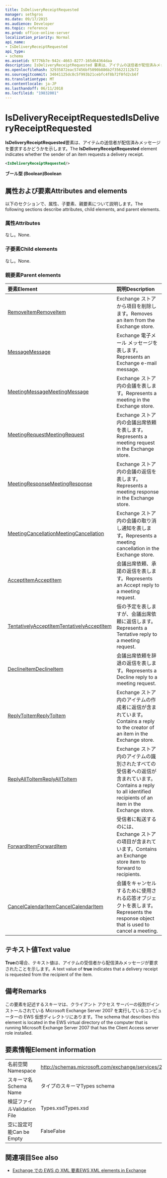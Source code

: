 ```yaml
---
title: IsDeliveryReceiptRequested
manager: sethgros
ms.date: 09/17/2015
ms.audience: Developer
ms.topic: reference
ms.prod: office-online-server
localization_priority: Normal
api_name:
- IsDeliveryReceiptRequested
api_type:
- schema
ms.assetid: 97776b7e-942c-4663-8277-165d64364daa
description: IsDeliveryReceiptRequested 要素は、アイテムの送信者が配信済みメッセージを要求するかどうかを示します。
ms.openlocfilehash: 32935872eac57456bf5090b886b2f35622112b72
ms.sourcegitcommit: 34041125dc8c5f993b21cebfc4f8b72f0fd2cb6f
ms.translationtype: MT
ms.contentlocale: ja-JP
ms.lasthandoff: 06/11/2018
ms.locfileid: "19832001"
---
```

# <a name="isdeliveryreceiptrequested"></a><span data-ttu-id="7888f-103">IsDeliveryReceiptRequested</span><span class="sxs-lookup"><span data-stu-id="7888f-103">IsDeliveryReceiptRequested</span></span>

<span data-ttu-id="7888f-104">**IsDeliveryReceiptRequested**要素は、アイテムの送信者が配信済みメッセージを要求するかどうかを示します。</span><span class="sxs-lookup"><span data-stu-id="7888f-104">The **IsDeliveryReceiptRequested** element indicates whether the sender of an item requests a delivery receipt.</span></span> 
  
```xml
<IsDeliveryReceiptRequested/>
```

 <span data-ttu-id="7888f-105">**ブール型 (Boolean)**</span><span class="sxs-lookup"><span data-stu-id="7888f-105">**Boolean**</span></span>
## <a name="attributes-and-elements"></a><span data-ttu-id="7888f-106">属性および要素</span><span class="sxs-lookup"><span data-stu-id="7888f-106">Attributes and elements</span></span>

<span data-ttu-id="7888f-107">以下のセクションで、属性、子要素、親要素について説明します。</span><span class="sxs-lookup"><span data-stu-id="7888f-107">The following sections describe attributes, child elements, and parent elements.</span></span>
  
### <a name="attributes"></a><span data-ttu-id="7888f-108">属性</span><span class="sxs-lookup"><span data-stu-id="7888f-108">Attributes</span></span>

<span data-ttu-id="7888f-109">なし。</span><span class="sxs-lookup"><span data-stu-id="7888f-109">None.</span></span>
  
### <a name="child-elements"></a><span data-ttu-id="7888f-110">子要素</span><span class="sxs-lookup"><span data-stu-id="7888f-110">Child elements</span></span>

<span data-ttu-id="7888f-111">なし。</span><span class="sxs-lookup"><span data-stu-id="7888f-111">None.</span></span>
  
### <a name="parent-elements"></a><span data-ttu-id="7888f-112">親要素</span><span class="sxs-lookup"><span data-stu-id="7888f-112">Parent elements</span></span>

|<span data-ttu-id="7888f-113">**要素**</span><span class="sxs-lookup"><span data-stu-id="7888f-113">**Element**</span></span>|<span data-ttu-id="7888f-114">**説明**</span><span class="sxs-lookup"><span data-stu-id="7888f-114">**Description**</span></span>|
|:-----|:-----|
|[<span data-ttu-id="7888f-115">RemoveItem</span><span class="sxs-lookup"><span data-stu-id="7888f-115">RemoveItem</span></span>](removeitem.md) <br/> |<span data-ttu-id="7888f-116">Exchange ストアから項目を削除します。</span><span class="sxs-lookup"><span data-stu-id="7888f-116">Removes an item from the Exchange store.</span></span>  <br/> |
|[<span data-ttu-id="7888f-117">Message</span><span class="sxs-lookup"><span data-stu-id="7888f-117">Message</span></span>](message-ex15websvcsotherref.md) <br/> |<span data-ttu-id="7888f-118">Exchange 電子メール メッセージを表します。</span><span class="sxs-lookup"><span data-stu-id="7888f-118">Represents an Exchange e-mail message.</span></span>  <br/> |
|[<span data-ttu-id="7888f-119">MeetingMessage</span><span class="sxs-lookup"><span data-stu-id="7888f-119">MeetingMessage</span></span>](meetingmessage.md) <br/> |<span data-ttu-id="7888f-120">Exchange ストア内の会議を表します。</span><span class="sxs-lookup"><span data-stu-id="7888f-120">Represents a meeting in the Exchange store.</span></span>  <br/> |
|[<span data-ttu-id="7888f-121">MeetingRequest</span><span class="sxs-lookup"><span data-stu-id="7888f-121">MeetingRequest</span></span>](meetingrequest.md) <br/> |<span data-ttu-id="7888f-122">Exchange ストア内の会議出席依頼を表します。</span><span class="sxs-lookup"><span data-stu-id="7888f-122">Represents a meeting request in the Exchange store.</span></span>  <br/> |
|[<span data-ttu-id="7888f-123">MeetingResponse</span><span class="sxs-lookup"><span data-stu-id="7888f-123">MeetingResponse</span></span>](meetingresponse.md) <br/> |<span data-ttu-id="7888f-124">Exchange ストア内の会議の返信を表します。</span><span class="sxs-lookup"><span data-stu-id="7888f-124">Represents a meeting response in the Exchange store.</span></span>  <br/> |
|[<span data-ttu-id="7888f-125">MeetingCancellation</span><span class="sxs-lookup"><span data-stu-id="7888f-125">MeetingCancellation</span></span>](meetingcancellation.md) <br/> |<span data-ttu-id="7888f-126">Exchange ストア内の会議の取り消し通知を表します。</span><span class="sxs-lookup"><span data-stu-id="7888f-126">Represents a meeting cancellation in the Exchange store.</span></span>  <br/> |
|[<span data-ttu-id="7888f-127">AcceptItem</span><span class="sxs-lookup"><span data-stu-id="7888f-127">AcceptItem</span></span>](acceptitem.md) <br/> |<span data-ttu-id="7888f-128">会議出席依頼、承諾の返信を表します。</span><span class="sxs-lookup"><span data-stu-id="7888f-128">Represents an Accept reply to a meeting request.</span></span>  <br/> |
|[<span data-ttu-id="7888f-129">TentativelyAcceptItem</span><span class="sxs-lookup"><span data-stu-id="7888f-129">TentativelyAcceptItem</span></span>](tentativelyacceptitem.md) <br/> |<span data-ttu-id="7888f-130">仮の予定を表しますが、会議出席依頼に返信します。</span><span class="sxs-lookup"><span data-stu-id="7888f-130">Represents a Tentative reply to a meeting request.</span></span>  <br/> |
|[<span data-ttu-id="7888f-131">DeclineItem</span><span class="sxs-lookup"><span data-stu-id="7888f-131">DeclineItem</span></span>](declineitem.md) <br/> |<span data-ttu-id="7888f-132">会議出席依頼を辞退の返信を表します。</span><span class="sxs-lookup"><span data-stu-id="7888f-132">Represents a Decline reply to a meeting request.</span></span>  <br/> |
|[<span data-ttu-id="7888f-133">ReplyToItem</span><span class="sxs-lookup"><span data-stu-id="7888f-133">ReplyToItem</span></span>](replytoitem.md) <br/> |<span data-ttu-id="7888f-134">Exchange ストア内のアイテムの作成者に返信が含まれています。</span><span class="sxs-lookup"><span data-stu-id="7888f-134">Contains a reply to the creator of an item in the Exchange store.</span></span>  <br/> |
|[<span data-ttu-id="7888f-135">ReplyAllToItem</span><span class="sxs-lookup"><span data-stu-id="7888f-135">ReplyAllToItem</span></span>](replyalltoitem.md) <br/> |<span data-ttu-id="7888f-136">Exchange ストア内のアイテムの識別されたすべての受信者への返信が含まれています。</span><span class="sxs-lookup"><span data-stu-id="7888f-136">Contains a reply to all identified recipients of an item in the Exchange store.</span></span>  <br/> |
|[<span data-ttu-id="7888f-137">ForwardItem</span><span class="sxs-lookup"><span data-stu-id="7888f-137">ForwardItem</span></span>](forwarditem.md) <br/> |<span data-ttu-id="7888f-138">受信者に転送するのには、Exchange ストアの項目が含まれています。</span><span class="sxs-lookup"><span data-stu-id="7888f-138">Contains an Exchange store item to forward to recipients.</span></span>  <br/> |
|[<span data-ttu-id="7888f-139">CancelCalendarItem</span><span class="sxs-lookup"><span data-stu-id="7888f-139">CancelCalendarItem</span></span>](cancelcalendaritem.md) <br/> |<span data-ttu-id="7888f-140">会議をキャンセルするために使用される応答オブジェクトを表します。</span><span class="sxs-lookup"><span data-stu-id="7888f-140">Represents the response object that is used to cancel a meeting.</span></span>  <br/> |
   
## <a name="text-value"></a><span data-ttu-id="7888f-141">テキスト値</span><span class="sxs-lookup"><span data-stu-id="7888f-141">Text value</span></span>

<span data-ttu-id="7888f-142">**True**の場合、テキスト値は、アイテムの受信者から配信済みメッセージが要求されたことを示します。</span><span class="sxs-lookup"><span data-stu-id="7888f-142">A text value of **true** indicates that a delivery receipt is requested from the recipient of the item.</span></span> 
  
## <a name="remarks"></a><span data-ttu-id="7888f-143">備考</span><span class="sxs-lookup"><span data-stu-id="7888f-143">Remarks</span></span>

<span data-ttu-id="7888f-144">この要素を記述するスキーマは、クライアント アクセス サーバーの役割がインストールされている Microsoft Exchange Server 2007 を実行しているコンピューターの EWS 仮想ディレクトリにあります。</span><span class="sxs-lookup"><span data-stu-id="7888f-144">The schema that describes this element is located in the EWS virtual directory of the computer that is running Microsoft Exchange Server 2007 that has the Client Access server role installed.</span></span>
  
## <a name="element-information"></a><span data-ttu-id="7888f-145">要素情報</span><span class="sxs-lookup"><span data-stu-id="7888f-145">Element information</span></span>

|||
|:-----|:-----|
|<span data-ttu-id="7888f-146">名前空間</span><span class="sxs-lookup"><span data-stu-id="7888f-146">Namespace</span></span>  <br/> |http://schemas.microsoft.com/exchange/services/2006/types  <br/> |
|<span data-ttu-id="7888f-147">スキーマ名</span><span class="sxs-lookup"><span data-stu-id="7888f-147">Schema Name</span></span>  <br/> |<span data-ttu-id="7888f-148">タイプのスキーマ</span><span class="sxs-lookup"><span data-stu-id="7888f-148">Types schema</span></span>  <br/> |
|<span data-ttu-id="7888f-149">検証ファイル</span><span class="sxs-lookup"><span data-stu-id="7888f-149">Validation File</span></span>  <br/> |<span data-ttu-id="7888f-150">Types.xsd</span><span class="sxs-lookup"><span data-stu-id="7888f-150">Types.xsd</span></span>  <br/> |
|<span data-ttu-id="7888f-151">空に設定可能</span><span class="sxs-lookup"><span data-stu-id="7888f-151">Can be Empty</span></span>  <br/> |<span data-ttu-id="7888f-152">False</span><span class="sxs-lookup"><span data-stu-id="7888f-152">False</span></span>  <br/> |
   
## <a name="see-also"></a><span data-ttu-id="7888f-153">関連項目</span><span class="sxs-lookup"><span data-stu-id="7888f-153">See also</span></span>



- [<span data-ttu-id="7888f-154">Exchange での EWS の XML 要素</span><span class="sxs-lookup"><span data-stu-id="7888f-154">EWS XML elements in Exchange</span></span>](ews-xml-elements-in-exchange.md)

